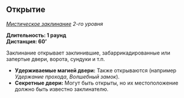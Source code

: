 ## Открытие

*[Мистическое заклинание](../arcane.md) 2-го уровня*

**Длительность: 1 раунд**<br>
**Дистанция: 60’**

Заклинание открывает заклинившие, забаррикадированные или запертые двери, ворота, сундуки и т.п.

- **Удерживаемые магией двери:** Также открываются (например *Удержание прохода*, *Волшебный замок*).
- **Секретные двери:** Могут быть открыты, но их местоположение должно быть известно заклинателю.
